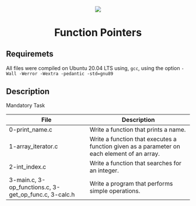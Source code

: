<h4 align="center">
<div classHeaderSticker>
<img src="https://media.giphy.com/media/r7Y17m4862kdW/giphy.gif"/>
</div>
<h1 align="center"> Function Pointers </h1>
</h4>

## Requiremets 
All files were compiled on Ubuntu 20.04 LTS using, `gcc`, using the option `-Wall -Werror -Wextra -pedantic -std=gnu89`

## Description

Mandatory Task

| File                                                  | Description                                                                                 |
|-------------------------------------------------------|---------------------------------------------------------------------------------------------|
| 0-print_name.c                                        | Write a function that prints a name.                                                        |
| 1-array_iterator.c                                    | Write a function that executes a function given as a parameter on each element of an array. |
| 2-int_index.c                                         | Write a function that searches for an integer.                                              |
| 3-main.c, 3-op_functions.c, 3-get_op_func.c, 3-calc.h | Write a program that performs simple operations.                                            |